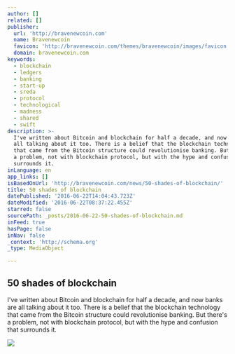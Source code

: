 ```yaml
---
author: []
related: []
publisher:
  url: 'http://bravenewcoin.com'
  name: Bravenewcoin
  favicon: 'http://bravenewcoin.com/themes/bravenewcoin/images/favicon.ico'
  domain: bravenewcoin.com
keywords:
  - blockchain
  - ledgers
  - banking
  - start-up
  - sreda
  - protocol
  - technological
  - madness
  - shared
  - swift
description: >-
  I've written about Bitcoin and blockchain for half a decade, and now banks are
  all talking about it too. There is a belief that the blockchain technology
  that came from the Bitcoin structure could revolutionise banking. But there's
  a problem, not with blockchain protocol, but with the hype and confusion that
  surrounds it.
inLanguage: en
app_links: []
isBasedOnUrl: 'http://bravenewcoin.com/news/50-shades-of-blockchain/'
title: 50 shades of blockchain
datePublished: '2016-06-22T14:04:43.723Z'
dateModified: '2016-06-22T08:37:22.455Z'
starred: false
sourcePath: _posts/2016-06-22-50-shades-of-blockchain.md
inFeed: true
hasPage: false
inNav: false
_context: 'http://schema.org'
_type: MediaObject

---
```

<article style=""><h1>50 shades of blockchain</h1><p>I've written about Bitcoin and blockchain for half a decade, and now banks are all talking about it too. There is a belief that the blockchain technology that came from the Bitcoin structure could revolutionise banking. But there's a problem, not with blockchain protocol, but with the hype and confusion that surrounds it.</p><img src="http://bravenewcoin.com/assets/Uploads/_resampled/CroppedImage400400-Chain-310x165.jpg" /></article>